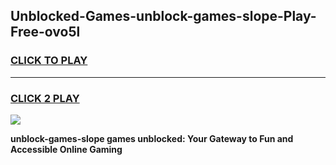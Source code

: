 
## Unblocked-Games-unblock-games-slope-Play-Free-ovo5l
<h3>
<a href="https://premium76.site?title=unblock-games-slope&ref=18A1">CLICK TO PLAY</a></h3>
<hr>

<h3>
<a href="https://premium76.site?title=unblock-games-slope&ref=18A1">CLICK 2 PLAY</a>
  
</h3>

<a href="https://premium76.site?title=unblock-games-slope&ref=18A1"><img src="https://clearcache.store/games.png"></a>


**unblock-games-slope games unblocked: Your Gateway to Fun and Accessible Online Gaming**
